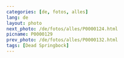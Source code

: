 ```yaml
---
categories: [de, fotos, alles]
lang: de
layout: photo
next_photo: /de/fotos/alles/P0000124.html
picname: P0000129
prev_photo: /de/fotos/alles/P0000132.html
tags: [Dead Springbock]
---
```


